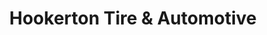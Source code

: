 ---
title: "Hookerton Tire & Automotive"
url: /hookerton/hookerton-tire-und-automotive/
shop: Reifen
---